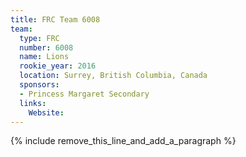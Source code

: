 ```yaml
---
title: FRC Team 6008
team:
  type: FRC
  number: 6008
  name: Lions
  rookie_year: 2016
  location: Surrey, British Columbia, Canada
  sponsors:
  - Princess Margaret Secondary
  links:
    Website:
---
```


{% include remove_this_line_and_add_a_paragraph %}